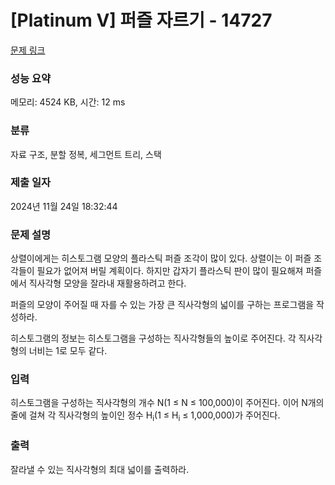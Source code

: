 # [Platinum V] 퍼즐 자르기 - 14727 

[문제 링크](https://www.acmicpc.net/problem/14727) 

### 성능 요약

메모리: 4524 KB, 시간: 12 ms

### 분류

자료 구조, 분할 정복, 세그먼트 트리, 스택

### 제출 일자

2024년 11월 24일 18:32:44

### 문제 설명

<p>상렬이에게는 히스토그램 모양의 플라스틱 퍼즐 조각이 많이 있다. 상렬이는 이 퍼즐 조각들이 필요가 없어져 버릴 계획이다. 하지만 갑자기 플라스틱 판이 많이 필요해져 퍼즐에서 직사각형 모양을 잘라내 재활용하려고 한다.</p>

<p>퍼즐의 모양이 주어질 때 자를 수 있는 가장 큰 직사각형의 넓이를 구하는 프로그램을 작성하라.</p>

<p>히스토그램의 정보는 히스토그램을 구성하는 직사각형들의 높이로 주어진다. 각 직사각형의 너비는 1로 모두 같다.</p>

### 입력 

 <p>히스토그램을 구성하는 직사각형의 개수 N(1 ≤ N ≤ 100,000)이 주어진다. 이어 N개의 줄에 걸쳐 각 직사각형의 높이인 정수 H<sub>i</sub>(1 ≤ H<sub>i</sub> ≤ 1,000,000)가 주어진다.</p>

### 출력 

 <p>잘라낼 수 있는 직사각형의 최대 넓이를 출력하라.</p>

